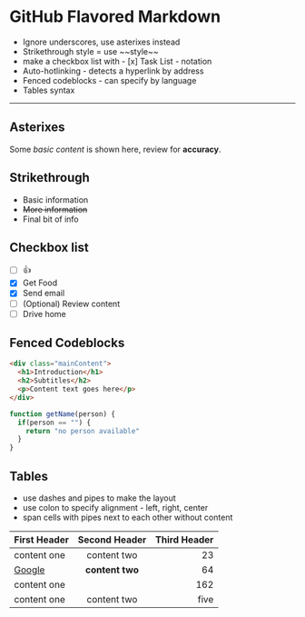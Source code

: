 # GitHub Flavored Markdown

* Ignore underscores, use asterixes instead
* Strikethrough style = use \~\~style\~\~
* make a checkbox list with - [x] Task List - notation
* Auto-hotlinking - detects a hyperlink by address
* Fenced codeblocks - can specify by language
* Tables syntax

---

## Asterixes

Some *basic content* is shown here, review for **accuracy**.

## Strikethrough

* Basic information
* ~~More information~~
* Final bit of info

## Checkbox list

- [ ] :+1:
- [x] Get Food
- [x] Send email
- [ ] \(Optional) Review content
- [ ] Drive home

## Fenced Codeblocks

```html
<div class="mainContent">
  <h1>Introduction</h1>
  <h2>Subtitles</h2>
  <p>Content text goes here</p>
</div>
```

```javascript
function getName(person) {
  if(person == "") {
    return "no person available"
  }
}
```

## Tables

* use dashes and pipes to make the layout
* use colon to specify alignment - left, right, center
* span cells with pipes next to each other without content

First Header | Second Header | Third Header
-------------|:-------------:|------------:
content one | content two | 23
[Google](http://www.google.com) | **content two** | 64
content one || 162
content one | content two | five